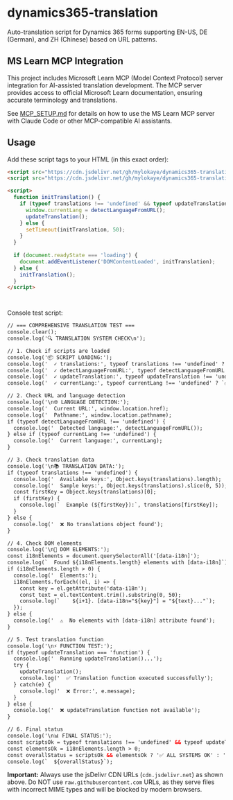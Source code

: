 # dynamics365-translation

Auto-translation script for Dynamics 365 forms supporting EN-US, DE (German), and ZH (Chinese) based on URL patterns.

## MS Learn MCP Integration

This project includes Microsoft Learn MCP (Model Context Protocol) server integration for AI-assisted translation development. The MCP server provides access to official Microsoft Learn documentation, ensuring accurate terminology and translations.

See [MCP_SETUP.md](MCP_SETUP.md) for details on how to use the MS Learn MCP server with Claude Code or other MCP-compatible AI assistants.

## Usage

Add these script tags to your HTML (in this exact order):

```html
<script src="https://cdn.jsdelivr.net/gh/mylokaye/dynamics365-translation@main/translations.js"></script>
<script src="https://cdn.jsdelivr.net/gh/mylokaye/dynamics365-translation@main/translate.js"></script>

<script>
  function initTranslation() {
    if (typeof translations !== 'undefined' && typeof updateTranslation === 'function') {
      window.currentLang = detectLanguageFromURL();
      updateTranslation();
    } else {
      setTimeout(initTranslation, 50);
    }
  }
  
  if (document.readyState === 'loading') {
    document.addEventListener('DOMContentLoaded', initTranslation);
  } else {
    initTranslation();
  }
</script>




```

Console test script:
```html
// === COMPREHENSIVE TRANSLATION TEST ===
console.clear();
console.log('🔍 TRANSLATION SYSTEM CHECK\n');

// 1. Check if scripts are loaded
console.log('📦 SCRIPT LOADING:');
console.log('  ✓ translations:', typeof translations !== 'undefined' ? '✅ Loaded' : '❌ Missing');
console.log('  ✓ detectLanguageFromURL:', typeof detectLanguageFromURL !== 'undefined' ? '✅ Loaded' : '❌ Missing');
console.log('  ✓ updateTranslation:', typeof updateTranslation !== 'undefined' ? '✅ Loaded' : '❌ Missing');
console.log('  ✓ currentLang:', typeof currentLang !== 'undefined' ? `✅ ${currentLang}` : '❌ Missing');

// 2. Check URL and language detection
console.log('\n🌐 LANGUAGE DETECTION:');
console.log('  Current URL:', window.location.href);
console.log('  Pathname:', window.location.pathname);
if (typeof detectLanguageFromURL !== 'undefined') {
  console.log('  Detected language:', detectLanguageFromURL());
} else if (typeof currentLang !== 'undefined') {
  console.log('  Current language:', currentLang);
}

// 3. Check translation data
console.log('\n📚 TRANSLATION DATA:');
if (typeof translations !== 'undefined') {
  console.log('  Available keys:', Object.keys(translations).length);
  console.log('  Sample keys:', Object.keys(translations).slice(0, 5));
  const firstKey = Object.keys(translations)[0];
  if (firstKey) {
    console.log(`  Example (${firstKey}):`, translations[firstKey]);
  }
} else {
  console.log('  ❌ No translations object found');
}

// 4. Check DOM elements
console.log('\n🎯 DOM ELEMENTS:');
const i18nElements = document.querySelectorAll('[data-i18n]');
console.log(`  Found ${i18nElements.length} elements with [data-i18n]`);
if (i18nElements.length > 0) {
  console.log('  Elements:');
  i18nElements.forEach((el, i) => {
    const key = el.getAttribute('data-i18n');
    const text = el.textContent.trim().substring(0, 50);
    console.log(`    ${i+1}. [data-i18n="${key}"] = "${text}..."`);
  });
} else {
  console.log('  ⚠️  No elements with [data-i18n] attribute found');
}

// 5. Test translation function
console.log('\n⚡ FUNCTION TEST:');
if (typeof updateTranslation === 'function') {
  console.log('  Running updateTranslation()...');
  try {
    updateTranslation();
    console.log('  ✅ Translation function executed successfully');
  } catch(e) {
    console.log('  ❌ Error:', e.message);
  }
} else {
  console.log('  ❌ updateTranslation function not available');
}

// 6. Final status
console.log('\n📊 FINAL STATUS:');
const scriptsOk = typeof translations !== 'undefined' && typeof updateTranslation !== 'undefined';
const elementsOk = i18nElements.length > 0;
const overallStatus = scriptsOk && elementsOk ? '✅ ALL SYSTEMS OK' : '⚠️  ISSUES DETECTED';
console.log(`  ${overallStatus}`);

```

**Important:** Always use the jsDelivr CDN URLs (`cdn.jsdelivr.net`) as shown above. Do NOT use `raw.githubusercontent.com` URLs, as they serve files with incorrect MIME types and will be blocked by modern browsers.
